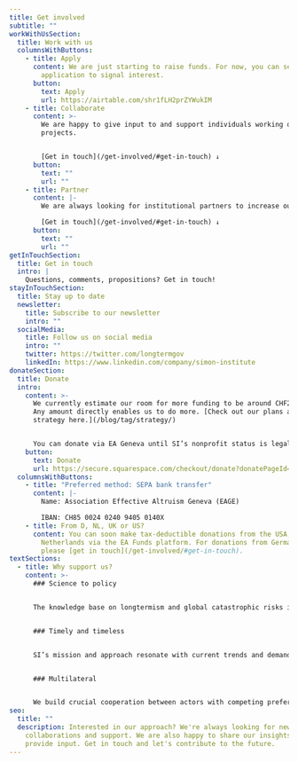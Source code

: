 ```yaml
---
title: Get involved
subtitle: ""
workWithUsSection:
  title: Work with us
  columnsWithButtons:
    - title: Apply
      content: We are just starting to raise funds. For now, you can send us a general
        application to signal interest.
      button:
        text: Apply
        url: https://airtable.com/shr1fLH2prZYWukIM
    - title: Collaborate
      content: >-
        We are happy to give input to and support individuals working on related
        projects.


        [Get in touch](/get-involved/#get-in-touch) ↓
      button:
        text: ""
        url: ""
    - title: Partner
      content: |-
        We are always looking for institutional partners to increase our impact.

        [Get in touch](/get-involved/#get-in-touch) ↓
      button:
        text: ""
        url: ""
getInTouchSection:
  title: Get in touch
  intro: |
    Questions, comments, propositions? Get in touch!
stayInTouchSection:
  title: Stay up to date
  newsletter:
    title: Subscribe to our newsletter
    intro: ""
  socialMedia:
    title: Follow us on social media
    intro: ""
    twitter: https://twitter.com/longtermgov
    linkedIn: https://www.linkedin.com/company/simon-institute
donateSection:
  title: Donate
  intro:
    content: >-
      We currently estimate our room for more funding to be around CHF2,000,000.
      Any amount directly enables us to do more. [Check out our plans and
      strategy here.](/blog/tag/strategy/)


      You can donate via EA Geneva until SI’s nonprofit status is legally recognized. This also makes your contribution tax-deductible in Switzerland. Just indicate in Step 4 that your donation is for SI.
    button:
      text: Donate
      url: https://secure.squarespace.com/checkout/donate?donatePageId=5c003973c2241b0a1e7b9388
  columnsWithButtons:
    - title: "Preferred method: SEPA bank transfer"
      content: |-
        Name: Association Effective Altruism Geneva (EAGE)

        IBAN: CH85 0024 0240 9405 0140X
    - title: From D, NL, UK or US?
      content: You can soon make tax-deductible donations from the USA, UK or
        Netherlands via the EA Funds platform. For donations from Germany,
        please [get in touch](/get-involved/#get-in-touch).
textSections:
  - title: Why support us?
    content: >-
      ### Science to policy


      The knowledge base on longtermism and global catastrophic risks is expanding rapidly. SI empowers policymakers to make sense of all the information and act in the face of uncertainty.


      ### Timely and timeless


      SI’s mission and approach resonate with current trends and demands in policy networks. Our targeted support and long-term focus make us a unique ally for sustainable change.


      ### Multilateral


      We build crucial cooperation between actors with competing preferences by facilitating mutual understanding, information exchange, collective prioritization and policy learning.
seo:
  title: ""
  description: Interested in our approach? We're always looking for new ideas,
    collaborations and support. We are also happy to share our insights and
    provide input. Get in touch and let's contribute to the future.
---
```

